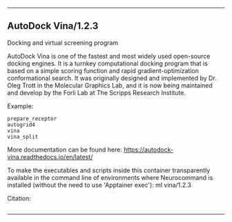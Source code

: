 
----------------------------------
## AutoDock Vina/1.2.3 ##
Docking and virtual screening program

AutoDock Vina is one of the fastest and most widely used open-source docking engines. It is a turnkey computational docking program that is based on a simple scoring function and rapid gradient-optimization conformational search. It was originally designed and implemented by Dr. Oleg Trott in the Molecular Graphics Lab, and it is now being maintained and develop by the Forli Lab at The Scripps Research Institute.

Example:
```
prepare_receptor
autogrid4
vina
vina_split
```

More documentation can be found here: https://autodock-vina.readthedocs.io/en/latest/

To make the executables and scripts inside this container transparently available in the command line of environments where Neurocommand is installed (without the need to use 'Apptainer exec'): ml vina/1.2.3

Citation:
```

```

----------------------------------
